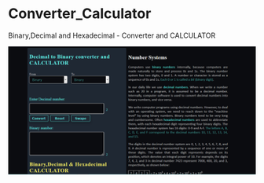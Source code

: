 # Converter_Calculator
Binary,Decimal and Hexadecimal - Converter and CALCULATOR

![Image of Converter_calculator](/Converter_calculator.PNG)